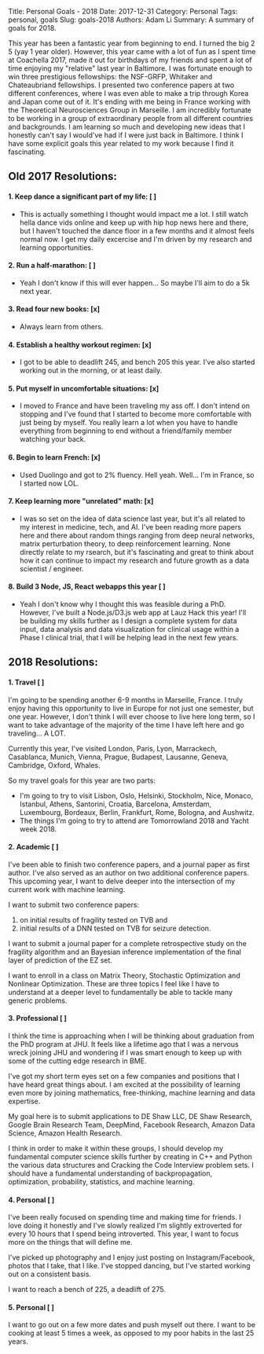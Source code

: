 Title: Personal Goals - 2018
Date: 2017-12-31
Category: Personal
Tags: personal, goals
Slug: goals-2018
Authors: Adam Li
Summary: A summary of goals for 2018.

This year has been a fantastic year from beginning to end. I turned the big 2 5 (yay 1 year older). However, this year came with a lot of fun as I spent time at Coachella 2017, made it out for birthdays of my friends and spent a lot of time enjoying my "relative" last year in Baltimore. I was fortunate enough to win three prestigious fellowships: the NSF-GRFP, Whitaker and Chateaubriand fellowships. I presented two conference papers at two different conferences, where I was even able to make a trip through Korea and Japan come out of it. It's ending with me being in France working with the Theoretical Neurosciences Group in Marseille. I am incredibly fortunate to be working in a group of extraordinary people from all different countries and backgrounds. I am learning so much and developing new ideas that I honestly can't say I would've had if I were just back in Baltimore. I think I have some explicit goals this year related to my work because I find it fascinating.

## Old 2017 Resolutions:
#### 1. Keep dance a significant part of my life: [ ]
- This is actually something I thought would impact me a lot. I still watch hella dance vids online and keep up with hip hop news here and there, but I haven't touched the dance floor in a few months and it almost feels normal now. I get my daily excercise and I'm driven by my research and learning opportunities.

#### 2. Run a half-marathon: [ ]
- Yeah I don't know if this will ever happen... So maybe I'll aim to do a 5k next year.

#### 3. Read four new books: [x]
- Always learn from others.

#### 4. Establish a healthy workout regimen: [x]
- I got to be able to deadlift 245, and bench 205 this year. I've also started working out in the morning, or at least daily. 

#### 5. Put myself in uncomfortable situations: [x]
- I moved to France and have been traveling my ass off. I don't intend on stopping and I've found that I started to become more comfortable with just being by myself. You really learn a lot when you have to handle everything from beginning to end without a friend/family member watching your back.

#### 6. Begin to learn French: [x]
- Used Duolingo and got to 2% fluency. Hell yeah. Well... I'm in France, so I started now LOL.

#### 7. Keep learning more "unrelated" math: [x]
- I was so set on the idea of data science last year, but it's all related to my interest in medicine, tech, and AI. I've been reading more papers here and there about random things ranging from deep neural networks, matrix perturbation theory, to deep reinforcement learning. None directly relate to my rsearch, but it's fascinating and great to think about how it can continue to impact my research and future growth as a data scientist / engineer.

#### 8. Build 3 Node, JS, React webapps this year [ ]
- Yeah I don't know why I thought this was feasible during a PhD. However, I've built a Node.js/D3.js web app at Lauz Hack this year! I'll be building my skills further as I design a complete system for data input, data analysis and data visualization for clinical usage within a Phase I clinical trial, that I will be helping lead in the next few years.

## 2018 Resolutions:
#### 1. Travel [ ]
I'm going to be spending another 6-9 months in Marseille, France. I truly enjoy having this opportunity to live in Europe for not just one semester, but one year. However, I don't think I will ever choose to live here long term, so I want to take advantage of the majority of the time I have left here and go traveling... A LOT. 

Currently this year, I've visited London, Paris, Lyon, Marrackech, Casablanca, Munich, Vienna, Prague, Budapest, Lausanne, Geneva, Cambridge, Oxford, Whales. 

So my travel goals for this year are two parts:
- I'm going to try to visit Lisbon, Oslo, Helsinki, Stockholm, Nice, Monaco, Istanbul, Athens, Santorini, Croatia, Barcelona, Amsterdam, Luxembourg, Bordeaux, Berlin, Frankfurt, Rome, Bologna, and Aushwitz.
- The things I'm going to try to attend are Tomorrowland 2018 and Yacht week 2018.

#### 2. Academic [ ]
I've been able to finish two conference papers, and a journal paper as first author. I've also served as an author on two additional conference papers. This upcoming year, I want to delve deeper into the intersection of my current work with machine learning. 

I want to submit two conference papers: 

1) on initial results of fragility tested on TVB and 
2) initial results of a DNN tested on TVB for seizure detection. 

I want to submit a journal paper for a complete retrospective study on the fragility algorithm and an Bayesian inference implementation of the final layer of prediction of the EZ set. 

I want to enroll in a class on Matrix Theory, Stochastic Optimization and Nonlinear Optimization. These are three topics I feel like I have to understand at a deeper level to fundamentally be able to tackle many generic problems.

#### 3. Professional [ ]
I think the time is approaching when I will be thinking about graduation from the PhD program at JHU. It feels like a lifetime ago that I was a nervous wreck joining JHU and wondering if I was smart enough to keep up with some of the cutting edge research in BME. 

I've got my short term eyes set on a few companies and positions that I have heard great things about. I am excited at the possibility of learning even more by joining mathematics, free-thinking, machine learning and data expertise.

My goal here is to submit applications to DE Shaw LLC, DE Shaw Research, Google Brain Research Team, DeepMind, Facebook Research, Amazon Data Science, Amazon Health Research. 

I think in order to make it within these groups, I should develop my fundamental computer science skills further by creating in C++ and Python the various data structures and Cracking the Code Interview problem sets. I should have a fundamental understanding of backpropagation, optimization, probability, statistics, and machine learning.

#### 4. Personal [ ]
I've been really focused on spending time and making time for friends. I love doing it honestly and I've slowly realized I'm slightly extroverted for every 10 hours that I spend being introverted. This year, I want to focus more on the things that will define me. 

I've picked up photography and I enjoy just posting on Instagram/Facebook, photos that I take, that I like. I've stopped dancing, but I've started working out on a consistent basis. 

I want to reach a bench of 225, a deadlift of 275. 

#### 5. Personal [ ]
I want to go out on a few more dates and push myself out there. I want to be cooking at least 5 times a week, as opposed to my poor habits in the last 25 years.


